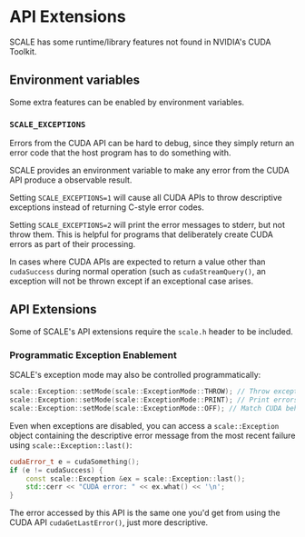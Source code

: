 # API Extensions

SCALE has some runtime/library features not found in NVIDIA's CUDA Toolkit.

## Environment variables

Some extra features can be enabled by environment variables.

### `SCALE_EXCEPTIONS`

Errors from the CUDA API can be hard to debug, since they simply return an
error code that the host program has to do something with.

SCALE provides an environment variable to make any error from the CUDA API
produce a observable result.

Setting `SCALE_EXCEPTIONS=1` will cause all CUDA APIs to throw descriptive 
exceptions instead of returning C-style error codes.

Setting `SCALE_EXCEPTIONS=2` will print the error messages to stderr, but not
throw them. This is helpful for programs that deliberately create CUDA errors
as part of their processing.

In cases where CUDA APIs are expected to return a value other than 
`cudaSuccess` during normal operation (such as `cudaStreamQuery()`, an 
exception will not be thrown except if an exceptional case arises.

## API Extensions

Some of SCALE's API extensions require the `scale.h` header to be included. 

### Programmatic Exception Enablement

SCALE's exception mode may also be controlled programmatically:

```c++
scale::Exception::setMode(scale::ExceptionMode::THROW); // Throw exceptions
scale::Exception::setMode(scale::ExceptionMode::PRINT); // Print errors
scale::Exception::setMode(scale::ExceptionMode::OFF); // Match CUDA behaviour
```

Even when exceptions are disabled, you can access a `scale::Exception` object
containing the descriptive error message from the most recent failure using
`scale::Exception::last()`:

```c++
cudaError_t e = cudaSomething();
if (e != cudaSuccess) {
    const scale::Exception &ex = scale::Exception::last();
    std::cerr << "CUDA error: " << ex.what() << '\n';
}
```

The error accessed by this API is the same one you'd get from using the CUDA
API `cudaGetLastError()`, just more descriptive.
